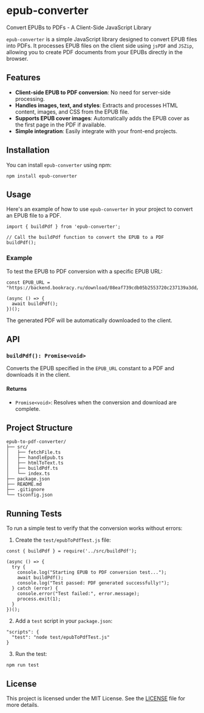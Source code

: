 # epub-converter
Convert EPUBs to PDFs - A Client-Side JavaScript Library

`epub-converter` is a simple JavaScript library designed to convert EPUB files into PDFs. It processes EPUB files on the client side using `jsPDF` and `JSZip`, allowing you to create PDF documents from your EPUBs directly in the browser.

## Features

- **Client-side EPUB to PDF conversion**: No need for server-side processing.
- **Handles images, text, and styles**: Extracts and processes HTML content, images, and CSS from the EPUB file.
- **Supports EPUB cover images**: Automatically adds the EPUB cover as the first page in the PDF if available.
- **Simple integration**: Easily integrate with your front-end projects.

## Installation

You can install `epub-converter` using npm:

```
npm install epub-converter
```

## Usage

Here's an example of how to use `epub-converter` in your project to convert an EPUB file to a PDF.

```
import { buildPdf } from 'epub-converter';

// Call the buildPdf function to convert the EPUB to a PDF
buildPdf();
```

### Example

To test the EPUB to PDF conversion with a specific EPUB URL:

```
const EPUB_URL = "https://backend.bookracy.ru/download/08eaf739cdb05b2553720c237139a3dd/Skeleton%20Key.epub";

(async () => {
  await buildPdf();
})();
```

The generated PDF will be automatically downloaded to the client.

## API

### `buildPdf(): Promise<void>`

Converts the EPUB specified in the `EPUB_URL` constant to a PDF and downloads it in the client.

#### Returns
- `Promise<void>`: Resolves when the conversion and download are complete.

## Project Structure

```
epub-to-pdf-converter/
├── src/
│   ├── fetchFile.ts
│   ├── handleEpub.ts
│   ├── htmlToText.ts
│   ├── buildPdf.ts
│   └── index.ts
├── package.json
├── README.md
├── .gitignore
└── tsconfig.json

```

## Running Tests

To run a simple test to verify that the conversion works without errors:

1. Create the `test/epubToPdfTest.js` file:

```
const { buildPdf } = require('../src/buildPdf'); 

(async () => {
  try {
    console.log("Starting EPUB to PDF conversion test...");
    await buildPdf();
    console.log("Test passed: PDF generated successfully!");
  } catch (error) {
    console.error("Test failed:", error.message);
    process.exit(1);
  }
})();
```

2. Add a `test` script in your `package.json`:

```
"scripts": {
  "test": "node test/epubToPdfTest.js"
}
```

3. Run the test:

```
npm run test
```

## License

This project is licensed under the MIT License. See the [LICENSE](LICENSE) file for more details.
